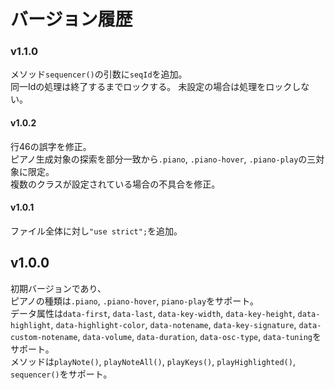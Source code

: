 # バージョン履歴

### v1.1.0
メソッド`sequencer()`の引数に`seqId`を追加。  
同一Idの処理は終了するまでロックする。
未設定の場合は処理をロックしない。

#### v1.0.2
行46の誤字を修正。  
ピアノ生成対象の探索を部分一致から`.piano`, `.piano-hover`, `.piano-play`の三対象に限定。  
複数のクラスが設定されている場合の不具合を修正。

#### v1.0.1
ファイル全体に対し`"use strict";`を追加。

## v1.0.0
初期バージョンであり、  
ピアノの種類は`.piano`, `.piano-hover`, `piano-play`をサポート。  
データ属性は`data-first`, `data-last`, `data-key-width`, `data-key-height`, `data-highlight`, `data-highlight-color`, `data-notename`, `data-key-signature`, `data-custom-notename`, `data-volume`, `data-duration`, `data-osc-type`, `data-tuning`をサポート。  
メソッドは`playNote()`, `playNoteAll()`, `playKeys()`, `playHighlighted()`, `sequencer()`をサポート。
